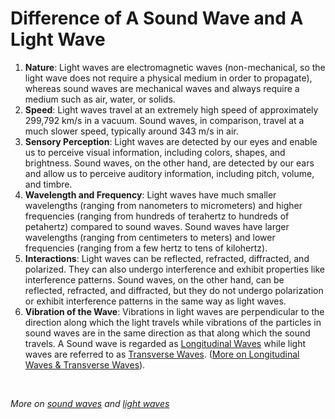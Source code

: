 # Difference of A Sound Wave and A Light Wave

1. **Nature**: Light waves are electromagnetic waves (non-mechanical, so the light wave does not require a physical medium in order to propagate), whereas sound waves are mechanical waves and always require a medium such as air, water, or solids.
2. **Speed**: Light waves travel at an extremely high speed of approximately 299,792 km/s in a vacuum. Sound waves, in comparison, travel at a much slower speed, typically around 343 m/s in air.
3. **Sensory Perception**: Light waves are detected by our eyes and enable us to perceive visual information, including colors, shapes, and brightness. Sound waves, on the other hand, are detected by our ears and allow us to perceive auditory information, including pitch, volume, and timbre.
4. **Wavelength and Frequency**: Light waves have much smaller wavelengths (ranging from nanometers to micrometers) and higher frequencies (ranging from hundreds of terahertz to hundreds of petahertz) compared to sound waves. Sound waves have larger wavelengths (ranging from centimeters to meters) and lower frequencies (ranging from a few hertz to tens of kilohertz).
5. **Interactions**: Light waves can be reflected, refracted, diffracted, and polarized. They can also undergo interference and exhibit properties like interference patterns. Sound waves, on the other hand, can be reflected, refracted, and diffracted, but they do not undergo polarization or exhibit interference patterns in the same way as light waves.
6. **Vibration of the Wave**: Vibrations in light waves are perpendicular to the direction along which the light travels while vibrations of the particles in sound waves are in the same direction as that along which the sound travels. A Sound wave is regarded as [Longitudinal Waves](https://byjus.com/physics/longitudinal-waves/) while light waves are referred to as [Transverse Waves](http://science8sc.weebly.com/transverse-waves.html). ([More on Longitudinal Waves & Transverse Waves](./横波与纵波.mp4)).

<br>

_More on [sound waves](http://www.physicsclassroom.com/Class/sound/u11l1c.html) and [light waves](http://bestanimations.com/Science/Physics/Physics3.html)_